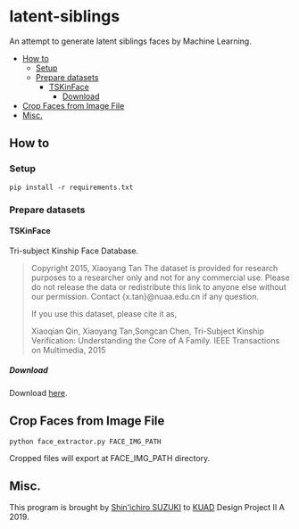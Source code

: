 # latent-siblings
An attempt to generate latent siblings faces by Machine Learning.

- [How to](#how-to)
  - [Setup](#setup)
  - [Prepare datasets](#prepare-datasets)
    - [TSKinFace](#tskinface)
      - [Download](#download)
- [Crop Faces from Image File](#crop-faces-from-image-file)
- [Misc.](#misc)

## How to
### Setup

```
pip install -r requirements.txt
```

### Prepare datasets

#### TSKinFace

Tri-subject Kinship Face Database.

> Copyright 2015, Xiaoyang Tan
> The dataset is provided for research purposes to a researcher only and not for any commercial use. Please do not release the data or redistribute this link to anyone else without our permission. Contact {x.tan}@nuaa.edu.cn if any question.
> 
> If you use this dataset, please cite it as,
> 
> Xiaoqian Qin, Xiaoyang Tan,Songcan Chen, Tri-Subject Kinship Verification: Understanding the Core of A Family.  IEEE Transactions on Multimedia, 2015

##### Download
Download [here](http://parnec.nuaa.edu.cn/xtan/data/datasets/TSKinFace_Data.zip).

## Crop Faces from Image File

`python face_extractor.py FACE_IMG_PATH`

Cropped files will export at FACE_IMG_PATH directory.

## Misc.
This program is brought by [Shin'ichiro SUZUKI](https://github.com/shin-sforzando) to [KUAD](https://www.kyoto-art.ac.jp) Design Project II A 2019.

